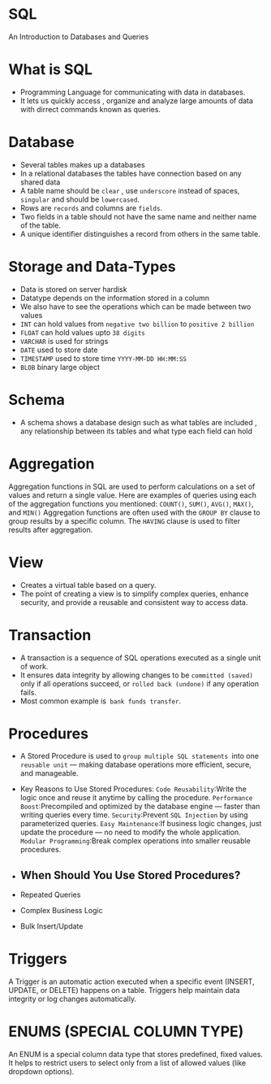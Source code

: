 # SQL
An Introduction to Databases and Queries

# What is SQL
* Programming Language for communicating with data in databases. 
* It lets us quickly access , organize and analyze large amounts of data with dirrect commands known as queries. 

# Database 
* Several tables makes up a databases
* In a relational databases the tables have connection based on any shared data
* A table name should be `clear` , use `underscore` instead of spaces, `singular` and should be `lowercased`. 
* Rows are `records` and columns are `fields`.
* Two fields in a table should not have the same name and neither name of the table. 
* A unique identifier distinguishes a record from others in the same table.

# Storage and Data-Types
* Data is stored on server hardisk
* Datatype depends on the information stored in a column
* We also have to see the operations which can be made between two values
* `INT` can hold values from `negative two billion` to `positive 2 billion` 
* `FLOAT` can hold values upto `38 digits`
* `VARCHAR` is used for strings
* `DATE`    used to store date 
* `TIMESTAMP` used to store time  `YYYY-MM-DD HH:MM:SS`
* `BLOB` binary large object

# Schema 
* A schema shows a database design such as what tables are included , any relationship between its tables and what type each field can hold

# Aggregation 
Aggregation functions in SQL are used to perform calculations on a set of values and return a single value. Here are examples of queries using each of the aggregation functions you mentioned: `COUNT()`, `SUM()`, `AVG()`, `MAX()`, and `MIN()`
Aggregation functions are often used with the `GROUP BY` clause to group results by a specific column.
The `HAVING` clause is used to filter results after aggregation.

# View 
* Creates a virtual table based on a query.
* The point of creating a view is to simplify complex queries, enhance security, and provide a reusable and consistent way to access data. 

# Transaction
* A transaction is a sequence of SQL operations executed as a single unit of work.
* It ensures data integrity by allowing changes to be `committed (saved)` only if all operations succeed, or `rolled back (undone)` if any operation fails.
* Most common example is` bank funds transfer`. 

# Procedures 
* A Stored Procedure is used to `group multiple SQL statements `into one `reusable unit` — making database operations more efficient, secure, and manageable.
* Key Reasons to Use Stored Procedures:
`Code Reusability`:Write the logic once and reuse it anytime by calling the procedure.
`Performance Boost`:Precompiled and optimized by the database engine — faster than writing queries every time.
`Security`:Prevent `SQL Injection` by using parameterized queries.
`Easy Maintenance`:If business logic changes, just update the procedure — no need to modify the whole application.
`Modular Programming`:Break complex operations into smaller reusable procedures.

* ## When Should You Use Stored Procedures?
* Repeated Queries     
* Complex Business Logic 
* Bulk Insert/Update 

# Triggers
A Trigger is an automatic action executed when a specific event (INSERT, UPDATE, or DELETE) happens on a table. Triggers help maintain data integrity or log changes automatically.

# ENUMS (SPECIAL COLUMN TYPE)
An ENUM is a special column data type that stores predefined, fixed values. It helps to restrict users to select only from a list of allowed values (like dropdown options).